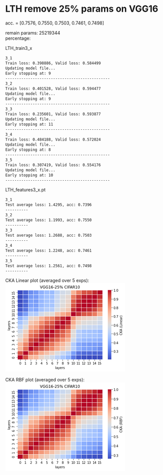 # LTH remove 25% params on VGG16
acc. = [0.7576, 0.7550, 0.7503, 0.7461, 0.7498]

remain params: 25219344<br>
percentage: <br>

LTH_train3_x
```
3_1
Train loss: 0.398886, Valid loss: 0.584499
Updating model file...
Early stopping at: 9
----------------------------------------------
3_2
Train loss: 0.401528, Valid loss: 0.594477
Updating model file...
Early stopping at: 9
----------------------------------------------
3_3
Train loss: 0.235601, Valid loss: 0.593877
Updating model file...
Early stopping at: 11
----------------------------------------------
3_4
Train loss: 0.484188, Valid loss: 0.572024
Updating model file...
Early stopping at: 8
----------------------------------------------
3_5
Train loss: 0.307419, Valid loss: 0.554176
Updating model file...
Early stopping at: 10
----------------------------------------------
```

LTH_features3_x.pt
```
3_1
Test average loss: 1.4295, acc: 0.7396
----------
3_2
Test average loss: 1.1993, acc: 0.7550
----------
3_3
Test average loss: 1.2688, acc: 0.7503
----------
3_4
Test average loss: 1.2248, acc: 0.7461
----------
3_5
Test average loss: 1.2561, acc: 0.7498
----------
```

CKA Linear plot (averaged over 5 exps): <br>
![vgg16_25_linear](vgg16_25_linear.png)

CKA RBF plot (averaged over 5 exps): <br>
![vgg16_25_rbf](vgg16_25_rbf.png)

